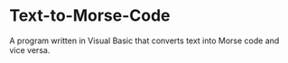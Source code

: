 # Text-to-Morse-Code
A program written in Visual Basic that converts text into Morse code and vice versa.
